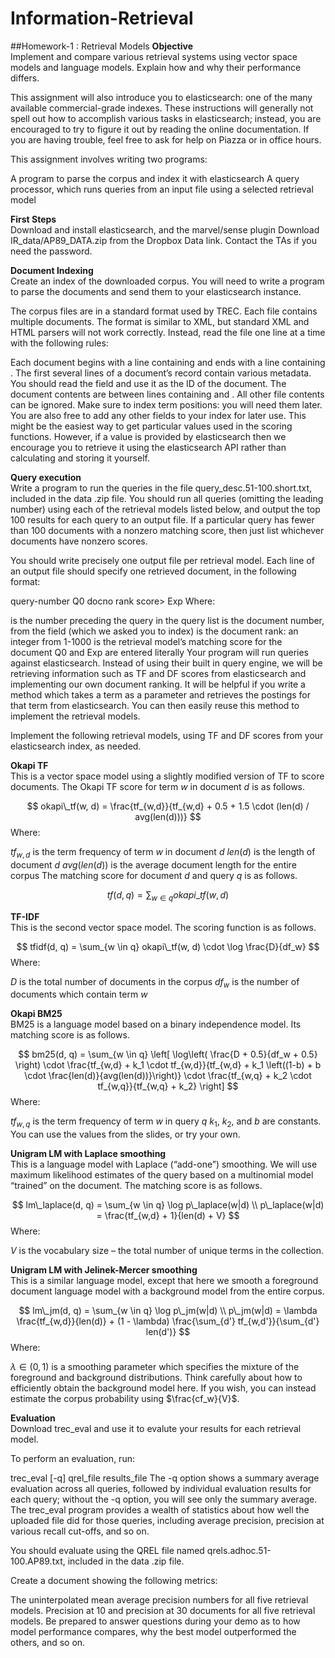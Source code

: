 # Information-Retrieval

##Homework-1 : Retrieval Models
__Objective__      
Implement and compare various retrieval systems using vector space models and language models. Explain how and why their performance differs.

This assignment will also introduce you to elasticsearch: one of the many available commercial-grade indexes. These instructions will generally not spell out how to accomplish various tasks in elasticsearch; instead, you are encouraged to try to figure it out by reading the online documentation. If you are having trouble, feel free to ask for help on Piazza or in office hours.

This assignment involves writing two programs:

A program to parse the corpus and index it with elasticsearch
A query processor, which runs queries from an input file using a selected retrieval model     

__First Steps__     
Download and install elasticsearch, and the marvel/sense plugin
Download IR_data/AP89_DATA.zip from the Dropbox Data link. Contact the TAs if you need the password.      

__Document Indexing__    
Create an index of the downloaded corpus. You will need to write a program to parse the documents and send them to your elasticsearch instance.

The corpus files are in a standard format used by TREC. Each file contains multiple documents. The format is similar to XML, but standard XML and HTML parsers will not work correctly. Instead, read the file one line at a time with the following rules:

Each document begins with a line containing <DOC> and ends with a line containing </DOC>.
The first several lines of a document’s record contain various metadata. You should read the <DOCNO> field and use it as the ID of the document.
The document contents are between lines containing <TEXT> and </TEXT>.
All other file contents can be ignored.
Make sure to index term positions: you will need them later. You are also free to add any other fields to your index for later use. This might be the easiest way to get particular values used in the scoring functions. However, if a value is provided by elasticsearch then we encourage you to retrieve it using the elasticsearch API rather than calculating and storing it yourself.     

__Query execution__     
Write a program to run the queries in the file query_desc.51-100.short.txt, included in the data .zip file. You should run all queries (omitting the leading number) using each of the retrieval models listed below, and output the top 100 results for each query to an output file. If a particular query has fewer than 100 documents with a nonzero matching score, then just list whichever documents have nonzero scores.

You should write precisely one output file per retrieval model. Each line of an output file should specify one retrieved document, in the following format:

query-number Q0 docno rank score> Exp
Where:

is the number preceding the query in the query list
is the document number, from the <DOCNO> field (which we asked you to index)
is the document rank: an integer from 1-1000
is the retrieval model’s matching score for the document
Q0 and Exp are entered literally
Your program will run queries against elasticsearch. Instead of using their built in query engine, we will be retrieving information such as TF and DF scores from elasticsearch and implementing our own document ranking. It will be helpful if you write a method which takes a term as a parameter and retrieves the postings for that term from elasticsearch. You can then easily reuse this method to implement the retrieval models.

Implement the following retrieval models, using TF and DF scores from your elasticsearch index, as needed.     

__Okapi TF__    
This is a vector space model using a slightly modified version of TF to score documents. The Okapi TF score for term $w$ in document $d$ is as follows.

$$ okapi\_tf(w, d) = \frac{tf_{w,d}}{tf_{w,d} + 0.5 + 1.5 \cdot (len(d) / avg(len(d)))} $$
Where:

$tf_{w,d}$ is the term frequency of term $w$ in document $d$
$len(d)$ is the length of document $d$
$avg(len(d))$ is the average document length for the entire corpus
The matching score for document $d$ and query $q$ is as follows.

$$ tf(d, q) = \sum_{w \in q} okapi\_tf(w, d) $$    

__TF-IDF__      
This is the second vector space model. The scoring function is as follows.

$$ tfidf(d, q) = \sum_{w \in q} okapi\_tf(w, d) \cdot \log \frac{D}{df_w} $$
Where:

$D$ is the total number of documents in the corpus
$df_w$ is the number of documents which contain term $w$     

__Okapi BM25__     
BM25 is a language model based on a binary independence model. Its matching score is as follows.

$$ bm25(d, q) = \sum_{w \in q} \left[ \log\left( \frac{D + 0.5}{df_w + 0.5} \right) \cdot \frac{tf_{w,d} + k_1 \cdot tf_{w,d}}{tf_{w,d} + k_1 \left((1-b) + b \cdot \frac{len(d)}{avg(len(d))}\right)} \cdot \frac{tf_{w,q} + k_2 \cdot tf_{w,q}}{tf_{w,q} + k_2} \right] $$
Where:

$tf_{w,q}$ is the term frequency of term $w$ in query $q$
$k_1$, $k_2$, and $b$ are constants. You can use the values from the slides, or try your own.     

__Unigram LM with Laplace smoothing__    
This is a language model with Laplace (“add-one”) smoothing. We will use maximum likelihood estimates of the query based on a multinomial model “trained” on the document. The matching score is as follows.

$$ lm\_laplace(d, q) = \sum_{w \in q} \log p\_laplace(w|d) \\ p\_laplace(w|d) = \frac{tf_{w,d} + 1}{len(d) + V} $$
Where:

$V$ is the vocabulary size – the total number of unique terms in the collection.     

__Unigram LM with Jelinek-Mercer smoothing__     
This is a similar language model, except that here we smooth a foreground document language model with a background model from the entire corpus.

$$ lm\_jm(d, q) = \sum_{w \in q} \log p\_jm(w|d) \\ p\_jm(w|d) = \lambda \frac{tf_{w,d}}{len(d)} + (1 - \lambda) \frac{\sum_{d'} tf_{w,d'}}{\sum_{d'} len(d')} $$
Where:

$\lambda \in (0, 1)$ is a smoothing parameter which specifies the mixture of the foreground and background distributions.
Think carefully about how to efficiently obtain the background model here. If you wish, you can instead estimate the corpus probability using      $\frac{cf_w}{V}$.

__Evaluation__    
Download trec_eval and use it to evalute your results for each retrieval model.

To perform an evaluation, run:

trec_eval [-q] qrel_file results_file
The -q option shows a summary average evaluation across all queries, followed by individual evaluation results for each query; without the -q option, you will see only the summary average. The trec_eval program provides a wealth of statistics about how well the uploaded file did for those queries, including average precision, precision at various recall cut-offs, and so on.

You should evaluate using the QREL file named qrels.adhoc.51-100.AP89.txt, included in the data .zip file.

Create a document showing the following metrics:

The uninterpolated mean average precision numbers for all five retrieval models.
Precision at 10 and precision at 30 documents for all five retrieval models.
Be prepared to answer questions during your demo as to how model performance compares, why the best model outperformed the others, and so on.
